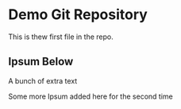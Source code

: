 # Demo Git Repository

This is thew first file in the repo.

## Ipsum Below

A bunch of extra text

Some more Ipsum added here for the second time
